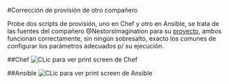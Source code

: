 #Corrección de provisión de otro compañero

Probe dos scripts de provisión, uno en Chef y otro en Ansible, se trata de las fuentes del compañero @NestorsImagination para su [proyecto](https://github.com/NestorsImagination/Sample-Multiplayer-Shooter), ambos funcionan correctamente, sin ningún sobresalto, exacto los comunes de configurar los parámetros adecuados p/ su ejecución.

##Chef
![CLic para ver print screen de Chef](https://github.com/mmaguero/Ejercicios-CC16-17-MII/tree/master/GestionConfiguraciones/CorreccionOtroProyecto/chef@NestorsImagination.png)

##Ansible
![CLic para ver print screen de Ansible](https://github.com/mmaguero/Ejercicios-CC16-17-MII/tree/master/GestionConfiguraciones/CorreccionOtroProyecto/ansible@NestorsImagination.png)
